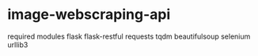 # image-webscraping-api

required modules
flask
flask-restful
requests
tqdm
beautifulsoup
selenium
urllib3
